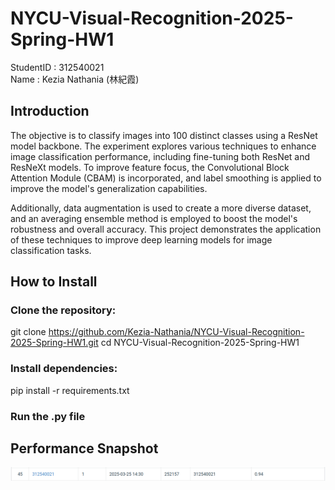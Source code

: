 # NYCU-Visual-Recognition-2025-Spring-HW1
StudentID  : 312540021  
Name       : Kezia Nathania (林紀霞)  
  
## Introduction
The objective is to classify images into 100 distinct classes using a ResNet model backbone. The experiment explores various techniques to enhance image classification performance, including fine-tuning both ResNet and ResNeXt models. To improve feature focus, the Convolutional Block Attention Module (CBAM) is incorporated, and label smoothing is applied to improve the model's generalization capabilities.

Additionally, data augmentation is used to create a more diverse dataset, and an averaging ensemble method is employed to boost the model's robustness and overall accuracy. This project demonstrates the application of these techniques to improve deep learning models for image classification tasks.

## How to Install
### Clone the repository:  
  git clone https://github.com/Kezia-Nathania/NYCU-Visual-Recognition-2025-Spring-HW1.git
  cd NYCU-Visual-Recognition-2025-Spring-HW1  
### Install dependencies:  
  pip install -r requirements.txt  
### Run the .py file


## Performance Snapshot
![Alt text](PerformanceSnapshot.png)
